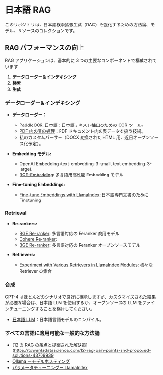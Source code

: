 # 日本語 RAG

このリポジトリは、日本語検索拡張生成（RAG）を強化するための方法論、モデル、リソースのコレクションです。

## RAG パフォーマンスの向上

RAG アプリケーションは、基本的に 3 つの主要なコンポーネントで構成されています：

1. **データローダー＆インデキシング**
2. **検索**
3. **生成**

### データローダー＆インデキシング

- **データローダー：**

  - [PaddleOCR-日本語](https://github.com/PaddlePaddle/PaddleOCR/blob/release/2.7/doc/doc_i18n/README_%E6%97%A5%E6%9C%AC%E8%AA%9E.md)：日本語テキスト抽出のための OCR ツール。
  - [PDF 内の表の処理](https://webcache.googleusercontent.com/search?q=cache:https://levelup.gitconnected.com/a-guide-to-processing-tables-in-rag-pipelines-with-llamaindex-and-unstructuredio-3500c8f917a7&strip=0&vwsrc=1&referer=medium-parser)：PDF ドキュメント内の表データを扱う技術。
  - 私のカスタムパーサー（DOCX 変換された HTML 用、近日オープンソース化予定）。

- **Embedding モデル:**

  - OpenAI Embedding (text-embedding-3-small, text-embedding-3-large).
  - [BGE-Embedding](https://github.com/FlagOpen/FlagEmbedding?tab=readme-ov-file): 多言語用高性能 Embedding モデル

- **Fine-tuning Embeddings:**
  - [Fine-tune Embeddings with LlamaIndex](https://github.com/run-llama/finetune-embedding): 日本語専門文書のために Finetuning

### Retrieval

- **Re-rankers:**

  - [BGE Re-ranker](https://github.com/FlagOpen/FlagEmbedding/tree/master/FlagEmbedding/reranker): 多言語対応の Reranker 商用モデル
  - [Cohere Re-ranker](https://cohere.com/rerank):
  - [BGE Re-ranker](https://github.com/FlagOpen/FlagEmbedding/tree/master/FlagEmbedding/reranker): 多言語対応の Reranker オープンソースモデル

- **Retrievers:**
  - [Experiment with Various Retrievers in LlamaIndex Modules](https://docs.llamaindex.ai/en/stable/module_guides/querying/retriever/retrievers.html): 様々な Retriever の集合

### 合成

GPT-4 はほとんどのシナリオで良好に機能しますが、カスタマイズされた結果が必要な場合は、日本語 LLM を使用するか、オープンソースの LLM をファインチューニングすることを検討してください。

- [日本語 LLM](https://github.com/llm-jp/awesome-japanese-llm)：日本語言語モデルのコンパイル。

### すべての言語に適用可能な一般的な方法論

- [12 の RAG の痛点と提案された解決策](https://towardsdatascience.com/12-rag-pain-points-and-proposed-solutions-43709939
- [Ollama ーモデルホスティング](https://github.com/ollama/ollama)
- [パラメータチューニングー LlamaIndex](https://docs.llamaindex.ai/en/stable/examples/param_optimizer/param_optimizer.html)
